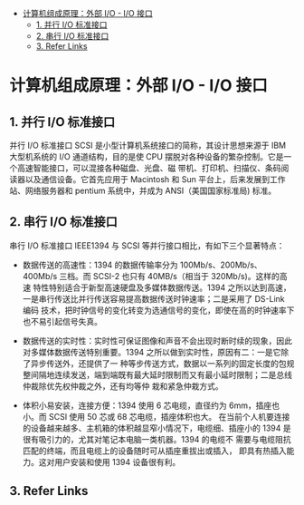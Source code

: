 
- [计算机组成原理：外部 I/O - I/O 接口](#计算机组成原理外部-io---io-接口)
  - [1. 并行 I/O 标准接口](#1-并行-io-标准接口)
  - [2. 串行 I/O 标准接口](#2-串行-io-标准接口)
  - [3. Refer Links](#3-refer-links)

# 计算机组成原理：外部 I/O - I/O 接口

## 1. 并行 I/O 标准接口

并行 I/O 标准接口 SCSI 是小型计算机系统接口的简称，其设计思想来源于 IBM 大型机系统的 I/O 通道结构，目的是使 CPU 摆脱对各种设备的繁杂控制。它是一个高速智能接口，可以混接各种磁盘、光盘、磁 带机、打印机、扫描仪、条码阅读器以及通信设备。它首先应用于 Macintosh 和 Sun 平台上，后来发展到工作站、网络服务器和 pentium 系统中，并成为 ANSI（美国国家标准局) 标准。

## 2. 串行 I/O 标准接口

串行 I/O 标准接口 IEEE1394 与 SCSI 等并行接口相比，有如下三个显著特点：

- 数据传送的高速性：1394 的数据传输率分为 100Mb/s、200Mb/s、400Mb/s 三档。而 SCSI-2 也只有 40MB/s（相当于 320Mb/s)。这样的高速 特性特别适合于新型高速硬盘及多媒体数据传送。1394 之所以达到高速，一是串行传送比并行传送容易提高数据传送时钟速率；二是采用了 DS-Link 编码 技术，把时钟信号的变化转变为选通信号的变化，即使在高的时钟速率下也不易引起信号失真。

- 数据传送的实时性：实时性可保证图像和声音不会出现时断时续的现象，因此对多媒体数据传送特别重要。1394 之所以做到实时性，原因有二：一是它除了异步传送外，还提供了一 种等步传送方式，数据以一系列的固定长度的包规整间隔地连续发送，端到端既有最大延时限制而又有最小延时限制；二是总线仲裁除优先权仲裁之外，还有均等仲 栽和紧急仲栽方式。

- 体积小易安装，连接方便：1394 使用 6 芯电缆，直径约为 6mm，插座也小。而 SCSI 使用 50 芯或 68 芯电缆，插座体积也大。 在当前个人机要连接的设备越来越多、主机箱的体积越显窄小情况下，电缆细、插座小的 1394 是很有吸引力的，尤其对笔记本电脑一类机器。1394 的电缆不 需要与电缆阻抗匹配的终端，而且电缆上的设备随时可从插座重拔出或插入， 即具有热插入能力。这对用户安装和使用 1394 设备很有利。

## 3. Refer Links
